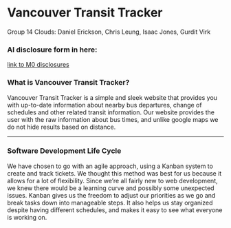 # Vancouver Transit Tracker
Group 14 Clouds: Daniel Erickson, Chris Leung, Isaac Jones, Gurdit Virk

### AI disclosure form in here:
[link to M0 disclosures](docs/ai-disclosures/README.md) <br>
### What is Vancouver Transit Tracker?
Vancouver Transit Tracker is a simple and sleek website that provides you with up-to-date information about nearby bus departures, change of schedules and other related transit information. Our website provides the user with the raw information about bus times, and unlike google maps we do not hide results based on distance.

---

###  Software Development Life Cycle
We have chosen to go with an agile approach, using a Kanban system to create and track tickets. We thought this method was best for us because it allows for a lot of flexibility. Since we’re all fairly new to web development, we knew there would be a learning curve and possibly some unexpected issues. Kanban gives us the freedom to adjust our priorities as we go and break tasks down into manageable steps. It also helps us stay organized despite having different schedules, and makes it easy to see what everyone is working on.  
